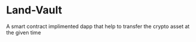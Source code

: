 # Land-Vault
A smart contract implimented dapp that help to transfer the crypto asset at the given time 
